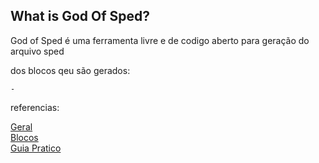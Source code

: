 ## What is God Of Sped?

God of Sped é uma ferramenta livre e de codigo aberto para geração do 
arquivo sped

dos blocos qeu são gerados:

    - 

referencias:

[Geral](https://www.valor.srv.br/guias/efd-icms-ipi.php)<br/>
[Blocos](https://www.valor.srv.br/utilidades/util_guias.php?idguiaCapitulo=3&pagina=1)<br/>
[Guia Pratico](http://sped.rfb.gov.br/item/show/6009)
